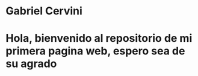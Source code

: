 # Gabriel Cervini

# Hola, bienvenido al repositorio de mi primera pagina web, espero sea de su agrado
